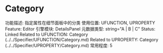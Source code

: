 # Category

功能描述: 指定属性在细节面板中的分类
使用位置: UFUNCTION, UPROPERTY
Feature: Editor
引擎模块: DetailsPanel
元数据类型: string="A | B | C"
Status: Linked
Related to UFUNCTION: Category (../../Specifier/UFUNCTION/Category.md)
Related to UPROPERTY: Category (../../Specifier/UPROPERTY/Category.md)
常用程度: 5